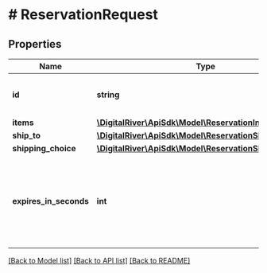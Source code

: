 # # ReservationRequest

## Properties

Name | Type | Description | Notes
------------ | ------------- | ------------- | -------------
**id** | **string** | The unique identifier of the reservation. | [optional] 
**items** | [**\DigitalRiver\ApiSdk\Model\ReservationInventoryItem[]**](ReservationInventoryItem.md) |  | 
**ship_to** | [**\DigitalRiver\ApiSdk\Model\ReservationShipping**](ReservationShipping.md) |  | 
**shipping_choice** | [**\DigitalRiver\ApiSdk\Model\ReservationShippingChoice**](ReservationShippingChoice.md) |  | 
**expires_in_seconds** | **int** | A positive integer that specifies the number of seconds before the reservation expires and is deleted. | 

[[Back to Model list]](../../README.md#documentation-for-models) [[Back to API list]](../../README.md#documentation-for-api-endpoints) [[Back to README]](../../README.md)


